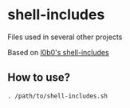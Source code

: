 shell-includes
==============

Files used in several other projects

Based on [l0b0's shell-includes](https://github.com/l0b0/shell-includes.git)

## How to use?

    . /path/to/shell-includes.sh

